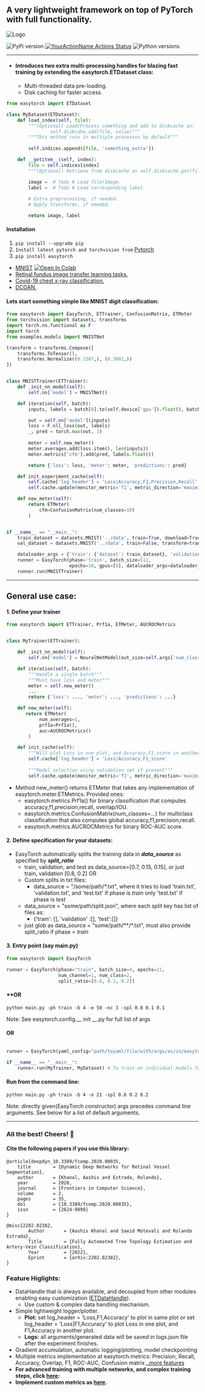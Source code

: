 ## A very lightweight framework on top of PyTorch with full functionality.

![Logo](assets/easytorchlogo.png)

![PyPi version](https://img.shields.io/pypi/v/easytorch)
[![YourActionName Actions Status](https://github.com/sraashis/easytorch/workflows/build/badge.svg)](https://github.com/sraashis/easytorch/actions)
![Python versions](https://img.shields.io/pypi/pyversions/pybadges.svg)

<hr />

* #### Introduces two extra multi-processing handles for blazing fast training by extending the easytorch.ETDataset class:
  * Multi-threaded data pre-loading. 
  * Disk caching for faster access.
  
```python
from easytorch import ETDataset

class MyDataset(ETDataset):
    def load_index(self, file):
        """(Optional) Load/Process something and add to diskcache as:
                self.diskcahe.add(file, value)"""
        """This method runs in multiple processes by default"""
    
        self.indices.append([file, 'something_extra'])

    def __getitem__(self, index):
        file = self.indices[index]
        """(Optional) Retrieve from diskcache as self.diskcache.get(file)"""

        image =  # Todo # Load file/Image. 
        label =  # Todo # Load corresponding label.
        
        # Extra preprocessing, if needed.
        # Apply transforms, if needed.

        return image, label
```


#### Installation
1. `pip install --upgrade pip`
2. `Install latest pytorch and torchvision from` [Pytorch](https://pytorch.org/)
3. `pip install easytorch`

* [MNIST](./examples/MNIST_easytorch_CNN.ipynb) [![Open In Colab](https://colab.research.google.com/assets/colab-badge.svg)](https://colab.research.google.com/github//sraashis/easytorch/blob/master/examples/MNIST_easytorch_CNN.ipynb)
* [Retinal fundus image transfer learning tasks.](https://github.com/sraashis/retinal-fundus-transfer)
* [Covid-19 chest x-ray classification.](https://github.com/sraashis/covidxfactory)
* [DCGAN.](https://github.com/sraashis/gan-easytorch-celeb-faces)

#### Lets start something simple like MNIST digit classification:

```python
from easytorch import EasyTorch, ETTrainer, ConfusionMatrix, ETMeter
from torchvision import datasets, transforms
import torch.nn.functional as F
import torch
from examples.models import MNISTNet

transform = transforms.Compose([
    transforms.ToTensor(),
    transforms.Normalize((0.1307,), (0.3081,))
])


class MNISTTrainer(ETTrainer):
    def _init_nn_model(self):
        self.nn['model'] = MNISTNet()

    def iteration(self, batch):
        inputs, labels = batch[0].to(self.device['gpu']).float(), batch[1].to(self.device['gpu']).long()

        out = self.nn['model'](inputs)
        loss = F.nll_loss(out, labels)
        _, pred = torch.max(out, 1)
        
        meter = self.new_meter()
        meter.averages.add(loss.item(), len(inputs))
        meter.metrics['cfm'].add(pred, labels.float())

        return {'loss': loss, 'meter': meter, 'predictions': pred}

    def init_experiment_cache(self):
        self.cache['log_header'] = 'Loss|Accuracy,F1,Precision,Recall'
        self.cache.update(monitor_metric='f1', metric_direction='maximize')

    def new_meter(self):
        return ETMeter(
            cfm=ConfusionMatrix(num_classes=10)
        )


if __name__ == "__main__":
    train_dataset = datasets.MNIST('../data', train=True, download=True, transform=transform)
    val_dataset = datasets.MNIST('../data', train=False, transform=transform)

    dataloader_args = {'train': {'dataset': train_dataset}, 'validation': {'dataset': val_dataset}}
    runner = EasyTorch(phase='train', batch_size=512,
                       epochs=10, gpus=[0], dataloader_args=dataloader_args)
    runner.run(MNISTTrainer)
```


<hr />

## General use case:

#### 1. Define your trainer

```python
from easytorch import ETTrainer, Prf1a, ETMeter, AUCROCMetrics


class MyTrainer(ETTrainer):

    def _init_nn_model(self):
        self.nn['model'] = NeuralNetModel(out_size=self.args['num_class'])

    def iteration(self, batch):
        """Handle a single batch"""
        """Must have loss and meter"""
        meter = self.new_meter()
        ...
        return {'loss': ..., 'meter': ..., 'predictions': ...}

    def new_meter(self):
       return ETMeter(
            num_averages=1,
            prf1a=Prf1a(),
            auc=AUCROCMetrics()
        )

    def init_cache(self):
        """Will plot Loss in one plot, and Accuracy,F1_score in another."""
        self.cache['log_header'] = 'Loss|Accuracy,F1_score'
        
        """Model selection using validation set if present"""
        self.cache.update(monitor_metric='f1', metric_direction='maximize')

````

* Method new_meter() returns ETMeter that takes any implementation of easytorch.meter.ETMetrics. Provided ones:
    * easytorch.metrics.Prf1a() for binary classification that computes accuracy,f1,precision,recall, overlap/IOU.
    * easytorch.metrics.ConfusionMatrix(num_classes=...) for multiclass classification that also computes global
      accuracy,f1,precision,recall.
    * easytorch.metrics.AUCROCMetrics for binary ROC-AUC score.
    
#### 2. Define specification for your datasets:

* EasyTorch automatically splits the training data in _**data_source**_ as specified by _**split_ratio**_
  * train, validation, and test as data_source=[0.7, 0.15, 0.15], or just train, validation [0.8, 0.2] OR
  * Custom splits in txt files:
    * data_source = "/some/path/*.txt", where it tries to load 'train.txt', 'validation.txt', and 'test.txt' if phase is _train_ only 'test.txt' if phase is _test_
  * data_source = "some/path/split.json", where each split key has list of files as:
    * {'train': [], 'validation' :[], 'test':[]}
  * just glob as data_source = "some/path/**/*.txt", must also provide split_ratio if phase = _train_

#### 3. Entry point (say main.py)

```python
from easytorch import EasyTorch

runner = EasyTorch(phase="train", batch_size=4, epochs=21,
                   num_channel=1, num_class=2,
                   split_ratio=[0.6, 0.2, 0.2])
```
#### **OR
```
python main.py -ph train -b 4 -e 50 -nc 3 -spl 0.8 0.1 0.1
```
Note: See easytorch.config.__ init __.py for full list of args
#### OR
```python

runner = EasyTorch(yaml_config="path/toyaml/file/with/args/as/in/easytorch.confi/default_confi.yaml")

if __name__ == "__main__":
    runner.run(MyTrainer, MyDataset) # To train an individual models for each datasets. 
```
#### Run from the command line:

```python main.py -ph train -b 4 -e 21 -spl 0.6 0.2 0.2```

Note: directly given(EasyTorch constructor) args precedes command line arguments. See below for  a list of default arguments.
<hr />

### All the best! Cheers! 🎉

#### Cite the following papers if you use this library:

```
@article{deepdyn_10.3389/fcomp.2020.00035,
	title        = {Dynamic Deep Networks for Retinal Vessel Segmentation},
	author       = {Khanal, Aashis and Estrada, Rolando},
	year         = 2020,
	journal      = {Frontiers in Computer Science},
	volume       = 2,
	pages        = 35,
	doi          = {10.3389/fcomp.2020.00035},
	issn         = {2624-9898}
}

@misc{2202.02382,
        Author       = {Aashis Khanal and Saeid Motevali and Rolando Estrada},
        Title        = {Fully Automated Tree Topology Estimation and Artery-Vein Classification},
        Year         = {2022},
        Eprint       = {arXiv:2202.02382},
}
```


### Feature Higlights:

* DataHandle that is always available, and decoupled from other modules enabling easy
  customization ([ETDataHandle](easytorch/data/data.py)).
    * Use custom & complex data handling mechanism.
* Simple lightweight logger/plotter.
    * **Plot:** set log_header = 'Loss,F1,Accuracy' to plot in same plot or set log_header = 'Loss|F1,Accuracy' to plot
      Loss in one plot, and F1,Accuracy in another plot.
    * **Logs:** all arguments/generated data will be saved in logs.json file after the experiment finishes.
* Gradient accumulation, automatic logging/plotting, model checkpointing
* Multiple metrics implementation at easytorch.metrics: Precision, Recall, Accuracy, Overlap, F1, ROC-AUC, Confusion
  matrix
  [..more features](assets/Features.md)
* **For advanced training with multiple networks, and complex training steps,
  click [here](assets/AdvancedTraining.md):**
* **Implement custom metrics as [here](assets/CustomMetrics.md).**

